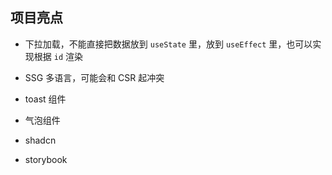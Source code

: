 ## 项目亮点

- 下拉加载，不能直接把数据放到 `useState` 里，放到 `useEffect` 里，也可以实现根据 `id` 渲染

- SSG 多语言，可能会和 CSR 起冲突

- toast 组件

- 气泡组件

- shadcn

- storybook

